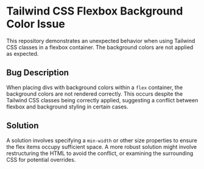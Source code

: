 # Tailwind CSS Flexbox Background Color Issue

This repository demonstrates an unexpected behavior when using Tailwind CSS classes in a flexbox container.  The background colors are not applied as expected.

## Bug Description

When placing divs with background colors within a `flex` container, the background colors are not rendered correctly.  This occurs despite the Tailwind CSS classes being correctly applied, suggesting a conflict between flexbox and background styling in certain cases. 

## Solution

A solution involves specifying a `min-width` or other size properties to ensure the flex items occupy sufficient space. A more robust solution might involve restructuring the HTML to avoid the conflict, or examining the surrounding CSS for potential overrides.